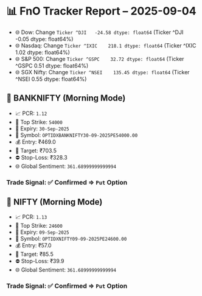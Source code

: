 # 📊 FnO Tracker Report – 2025-09-04
- 🌐 Dow: Change `Ticker
^DJI   -24.58
dtype: float64` (Ticker
^DJI   -0.05
dtype: float64%)
- 🌐 Nasdaq: Change `Ticker
^IXIC    218.1
dtype: float64` (Ticker
^IXIC    1.02
dtype: float64%)
- 🌐 S&P 500: Change `Ticker
^GSPC    32.72
dtype: float64` (Ticker
^GSPC    0.51
dtype: float64%)
- 🌐 SGX Nifty: Change `Ticker
^NSEI    135.45
dtype: float64` (Ticker
^NSEI    0.55
dtype: float64%)
## 📘 BANKNIFTY (Morning Mode)
- 📈 PCR: `1.12`
- 🔢 Top Strike: `54000`
- 📆 Expiry: `30-Sep-2025`
- 🎫 Symbol: `OPTIDXBANKNIFTY30-09-2025PE54000.00`
- 💰 Entry: ₹469.0
- 🎯 Target: ₹703.5
- ⛔ Stop-Loss: ₹328.3
- 🌐 Global Sentiment: `361.68999999999994`
### Trade Signal: ✅ Confirmed ⇒ `Put` Option
## 📘 NIFTY (Morning Mode)
- 📈 PCR: `1.13`
- 🔢 Top Strike: `24600`
- 📆 Expiry: `09-Sep-2025`
- 🎫 Symbol: `OPTIDXNIFTY09-09-2025PE24600.00`
- 💰 Entry: ₹57.0
- 🎯 Target: ₹85.5
- ⛔ Stop-Loss: ₹39.9
- 🌐 Global Sentiment: `361.68999999999994`
### Trade Signal: ✅ Confirmed ⇒ `Put` Option